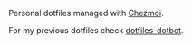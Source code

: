[chezmoi]: https://github.com/twpayne/chezmoi
[dotfiles-dotbot]: https://github.com/danielrs/dotfiles-dotbot

Personal dotfiles managed with [Chezmoi][chezmoi].

For my previous dotfiles check [dotfiles-dotbot][dotfiles-dotbot].


